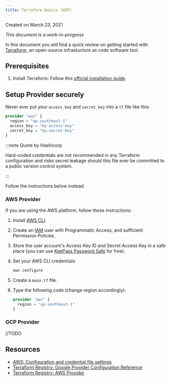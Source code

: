 ```yaml
---
title: Terraform Basics (WIP)
---
```


Created on March 23, 2021

_This document is a work-in-progress_

In this document you will find a quick review on getting started with [Terraform](https://www.terraform.io/), an open-source infrastucture as code software tool.

## Prerequisites

1. Install Terraform: Follow this [official installation guide](https://learn.hashicorp.com/tutorials/terraform/install-cli).

## Setup Provider securely

Never ever put your `access_key` and `secret_key` into a `tf` file like this:

```tf
provider "aws" {
  region = "ap-southeast-1"
  access_key = "my-access-key"
  secret_key = "my-secret-key"
}
```

:::note Quote by Hashicorp

Hard-coded credentials are not recommended in any Terraform configuration and risks secret leakage should this file ever be committed to a public version control system.

:::

Follow the instructions below instead.

### AWS Provider

If you are using the AWS platform, follow these instructions:

1. Install [AWS CLI](https://aws.amazon.com/cli/).
1. Create an [IAM](https://aws.amazon.com/iam/) user with Programmatic Access, and sufficient Permission Policies.
1. Store the user account's Access Key ID and Secret Access Key in a safe place (you can use [KeePass Password Safe](https://keepass.info/) for free).
1. Set your AWS CLI credentials:

   ```zsh
   aws configure
   ```

1. Create a `main.tf` file.
1. Type the following code (change region accordingly):

   ```tf
   provider "aws" {
     region = "ap-southeast-1"
   }
   ```

### GCP Provider

//TODO

## Resources

- [AWS: Configuration and credential file settings](https://docs.aws.amazon.com/cli/latest/userguide/cli-configure-files.html)
- [Terraform Registry: Google Provider Configuration Reference](https://registry.terraform.io/providers/hashicorp/google/latest/docs/guides/provider_reference)
- [Terraform Registry: AWS Provider](https://registry.terraform.io/providers/hashicorp/aws/latest/docs)
